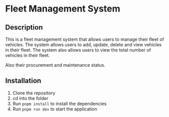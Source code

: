 # Fleet Management System

## Description

This is a fleet management system that allows users to manage their fleet of vehicles. The system allows users to add, update, delete and view vehicles in their fleet. The system also allows users to view the total number of vehicles in their fleet.

Also their procurement and maintenance status.

## Installation

1. Clone the repository
2. cd into the folder
3. Run `pnpm install` to install the dependencies
4. Run `pnpm run dev` to start the application

